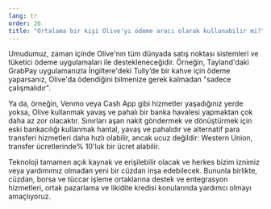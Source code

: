 ```yaml
---
lang: tr
order: 26
title: "Ortalama bir kişi Olive'yı ödeme aracı olarak kullanabilir mi?"
---
```


Umudumuz, zaman içinde Olive'nın tüm dünyada satış noktası sistemleri ve tüketici ödeme uygulamaları ile destekleneceğidir. Örneğin, Tayland'daki GrabPay uygulamanızla İngiltere'deki Tully’de bir kahve için ödeme yaparsanız, Olive'da ödendiğini bilmenize gerek kalmadan "sadece çalışmalıdır".

Ya da, örneğin, Venmo veya Cash App gibi hizmetler yaşadığınız yerde yoksa, Olive kullanmak yavaş ve pahalı bir banka havalesi yapmaktan çok daha az zor olacaktır. Sınırları aşan nakit göndermek ve dönüştürmek için eski bankacılığı kullanmak hantal, yavaş ve pahalıdır ve alternatif para transferi hizmetleri daha hızlı olabilir, ancak ucuz değildir: Western Union, transfer ücretlerinde% 10'luk bir ücret alabilir.

Teknoloji tamamen açık kaynak ve erişilebilir olacak ve herkes bizim iznimiz veya yardımımız olmadan yeni bir cüzdan inşa edebilecek. Bununla birlikte, cüzdan, borsa ve tüccar işleme ortaklarına destek ve entegrasyon hizmetleri, ortak pazarlama ve likidite kredisi konularında yardımcı olmayı amaçlıyoruz.
